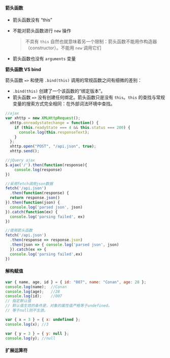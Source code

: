#### 箭头函数

- 箭头函数没有 “this”

- 不能对箭头函数进行 `new` 操作

  > 不具有 `this` 自然也就意味着另一个限制：箭头函数不能用作构造器（constructor）。不能用 `new` 调用它们

- 箭头函数也没有 `arguments` 变量

**箭头函数 VS bind**

箭头函数 `=>` 和使用 `.bind(this)` 调用的常规函数之间有细微的差别：

- `.bind(this)` 创建了一个该函数的“绑定版本”。
- 箭头函数 `=>` 没有创建任何绑定。箭头函数只是没有 `this`。`this` 的查找与常规变量的搜索方式完全相同：在外部词法环境中查找。

```javascript
//ajax
var xhttp = new XMLHttpRequest();
  xhttp.onreadystatechange = function() {
    if (this.readyState === 4 && this.status === 200) {
      console.log(this.responseText);
    }
  };
  xhttp.open("POST", "/api.json", true);
  xhttp.send();

//jQuery ajax
$.ajax('/').then(function(response){
    console.log(response)
})

//采用fetch调用json数据
fetch('/api.json')
  .then(function(response) {
  return response.json()
}).then(function(json) {
  console.log('parsed json', json)
}).catch(function(ex) {
  console.log('parsing failed', ex)
})

//使用箭头函数
fetch('/api.json')
  .then(response => response.json)
  .then(json => { console.log('parsed json', json)
  }).catch(ex => {
  console.log('parsing failed',ex)
})
```

#### 解构赋值

```javascript
var { name, age, id } = { id: "007", name: "Conan", age: 28 };
console.log(name);  //Conan
console.log(age);   //28
console.log(id);    //007
// 指定默认值
// 默认值生效的条件是，对象的属性值严格等于undefined。
// 等于null则不生效。

var { x = 3 } = { x: undefined };
console.log(x); //3

var { y = 3 } = { y: null };
console.log(y); //null
```

#### 扩展运算符

